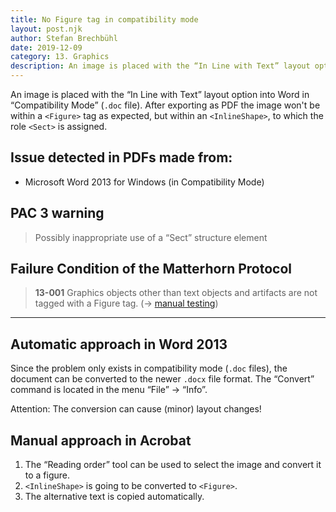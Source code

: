 ```yaml
---
title: No Figure tag in compatibility mode
layout: post.njk
author: Stefan Brechbühl
date: 2019-12-09
category: 13. Graphics
description: An image is placed with the “In Line with Text” layout option into Word in “Compatibility Mode” (.doc file). After exporting as PDF the image won't be within a <Figure> tag as expected, but within an , to which the role  is assigned.
---
```


An image is placed with the “In Line with Text” layout option into Word in “Compatibility Mode” (`.doc` file). After exporting as PDF the image won't be within a `<Figure>` tag as expected, but within an `<InlineShape>`, to which the role `<Sect>` is assigned.

## Issue detected in PDFs made from:

- Microsoft Word 2013 for Windows (in Compatibility Mode)

## PAC 3 warning

> Possibly inappropriate use of a “Sect” structure element

## Failure Condition of the Matterhorn Protocol

> **13-001** Graphics objects other than text objects and artifacts are not tagged with a Figure tag. (→ [manual testing](/glossary/#manual-testing))

---

## Automatic approach in Word 2013

Since the problem only exists in compatibility mode (`.doc` files), the document can be converted to the newer `.docx` file format. The “Convert” command is located in the menu “File” → “Info”.

Attention: The conversion can cause (minor) layout changes!

## Manual approach in Acrobat

1. The “Reading order” tool can be used to select the image and convert it to a figure.
2. `<InlineShape>` is going to be converted to `<Figure>`.
3. The alternative text is copied automatically.
